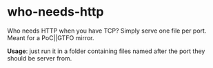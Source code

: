 # who-needs-http
Who needs HTTP when you have TCP? Simply serve one file per port. Meant for a PoC||GTFO mirror.

**Usage**: just run it in a folder containing files named after the port they should be server from.
